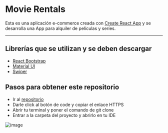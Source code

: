 # Movie Rentals

Esta es una aplicación e-commerce creada con [Create React App](https://github.com/facebook/create-react-app) y se desarrolla una App para alquiler de películas y seríes.

***

## Librerías que se utilizan y se deben descargar
- [React Bootstrap](https://react-bootstrap.netlify.app/)
- [Material UI](https://mui.com/)
- [Swiper](https://swiperjs.com/)

## Pasos para obtener este repositorio

- Ir al [repositorio](https://github.com/franco-prafil/movie-rentals-prafil)  
- Darle click al botón de code y copiar el enlace HTTPS
- Abrir tu terminal y poner el comando de git clone
- Entrar a la carpeta del proyecto y abrirlo en tu IDE

![image](https://github.com/franco-prafil/movie-rentals-prafil/tree/main/public/movie-rentals.gif)






